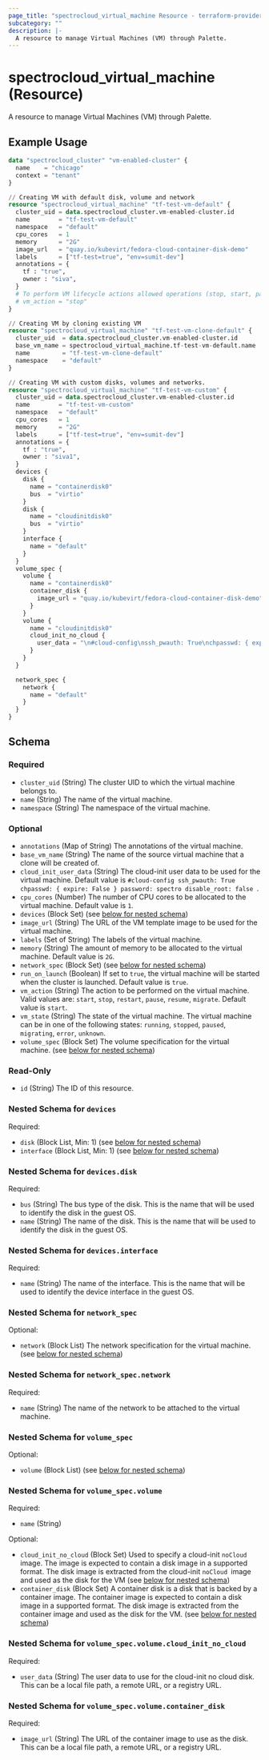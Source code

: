 ```yaml
---
page_title: "spectrocloud_virtual_machine Resource - terraform-provider-spectrocloud"
subcategory: ""
description: |-
  A resource to manage Virtual Machines (VM) through Palette.
---
```


# spectrocloud_virtual_machine (Resource)

  A resource to manage Virtual Machines (VM) through Palette.

## Example Usage

```terraform
data "spectrocloud_cluster" "vm-enabled-cluster" {
  name    = "chicago"
  context = "tenant"
}

// Creating VM with default disk, volume and network
resource "spectrocloud_virtual_machine" "tf-test-vm-default" {
  cluster_uid = data.spectrocloud_cluster.vm-enabled-cluster.id
  name        = "tf-test-vm-default"
  namespace   = "default"
  cpu_cores   = 1
  memory      = "2G"
  image_url   = "quay.io/kubevirt/fedora-cloud-container-disk-demo"
  labels      = ["tf-test=true", "env=sumit-dev"]
  annotations = {
    tf : "true",
    owner : "siva",
  }
  # To perform VM lifecycle actions allowed operations (stop, start, pause, resume, migrate (migrate node-to-node), restart)
  # vm_action = "stop"
}

// Creating VM by cloning existing VM
resource "spectrocloud_virtual_machine" "tf-test-vm-clone-default" {
  cluster_uid  = data.spectrocloud_cluster.vm-enabled-cluster.id
  base_vm_name = spectrocloud_virtual_machine.tf-test-vm-default.name
  name         = "tf-test-vm-clone-default"
  namespace    = "default"
}

// Creating VM with custom disks, volumes and networks.
resource "spectrocloud_virtual_machine" "tf-test-vm-custom" {
  cluster_uid = data.spectrocloud_cluster.vm-enabled-cluster.id
  name        = "tf-test-vm-custom"
  namespace   = "default"
  cpu_cores   = 1
  memory      = "2G"
  labels      = ["tf-test=true", "env=sumit-dev"]
  annotations = {
    tf : "true",
    owner : "siva1",
  }
  devices {
    disk {
      name = "containerdisk0"
      bus  = "virtio"
    }
    disk {
      name = "cloudinitdisk0"
      bus  = "virtio"
    }
    interface {
      name = "default"
    }
  }
  volume_spec {
    volume {
      name = "containerdisk0"
      container_disk {
        image_url = "quay.io/kubevirt/fedora-cloud-container-disk-demo"
      }
    }
    volume {
      name = "cloudinitdisk0"
      cloud_init_no_cloud {
        user_data = "\n#cloud-config\nssh_pwauth: True\nchpasswd: { expire: False }\npassword: spectro\ndisable_root: false\n"
      }
    }
  }

  network_spec {
    network {
      name = "default"
    }
  }
}
```


<!-- schema generated by tfplugindocs -->
## Schema

### Required

- `cluster_uid` (String) The cluster UID to which the virtual machine belongs to.
- `name` (String) The name of the virtual machine.
- `namespace` (String) The namespace of the virtual machine.

### Optional

- `annotations` (Map of String) The annotations of the virtual machine.
- `base_vm_name` (String) The name of the source virtual machine that a clone will be created of.
- `cloud_init_user_data` (String) The cloud-init user data to be used for the virtual machine. Default value is `#cloud-config
ssh_pwauth: True
chpasswd: { expire: False }
password: spectro
disable_root: false
`.
- `cpu_cores` (Number) The number of CPU cores to be allocated to the virtual machine. Default value is `1`.
- `devices` (Block Set) (see [below for nested schema](#nestedblock--devices))
- `image_url` (String) The URL of the VM template image to be used for the virtual machine.
- `labels` (Set of String) The labels of the virtual machine.
- `memory` (String) The amount of memory to be allocated to the virtual machine. Default value is `2G`.
- `network_spec` (Block Set) (see [below for nested schema](#nestedblock--network_spec))
- `run_on_launch` (Boolean) If set to `true`, the virtual machine will be started when the cluster is launched. Default value is `true`.
- `vm_action` (String) The action to be performed on the virtual machine. Valid values are: `start`, `stop`, `restart`, `pause`, `resume`, `migrate`. Default value is `start`.
- `vm_state` (String) The state of the virtual machine.  The virtual machine can be in one of the following states: `running`, `stopped`, `paused`, `migrating`, `error`, `unknown`.
- `volume_spec` (Block Set) The volume specification for the virtual machine. (see [below for nested schema](#nestedblock--volume_spec))

### Read-Only

- `id` (String) The ID of this resource.

<a id="nestedblock--devices"></a>
### Nested Schema for `devices`

Required:

- `disk` (Block List, Min: 1) (see [below for nested schema](#nestedblock--devices--disk))
- `interface` (Block List, Min: 1) (see [below for nested schema](#nestedblock--devices--interface))

<a id="nestedblock--devices--disk"></a>
### Nested Schema for `devices.disk`

Required:

- `bus` (String) The bus type of the disk. This is the name that will be used to identify the disk in the guest OS.
- `name` (String) The name of the disk. This is the name that will be used to identify the disk in the guest OS.


<a id="nestedblock--devices--interface"></a>
### Nested Schema for `devices.interface`

Required:

- `name` (String) The name of the interface. This is the name that will be used to identify the device interface in the guest OS.



<a id="nestedblock--network_spec"></a>
### Nested Schema for `network_spec`

Optional:

- `network` (Block List) The network specification for the virtual machine. (see [below for nested schema](#nestedblock--network_spec--network))

<a id="nestedblock--network_spec--network"></a>
### Nested Schema for `network_spec.network`

Required:

- `name` (String) The name of the network to be attached to the virtual machine.



<a id="nestedblock--volume_spec"></a>
### Nested Schema for `volume_spec`

Optional:

- `volume` (Block List) (see [below for nested schema](#nestedblock--volume_spec--volume))

<a id="nestedblock--volume_spec--volume"></a>
### Nested Schema for `volume_spec.volume`

Required:

- `name` (String)

Optional:

- `cloud_init_no_cloud` (Block Set) Used to specify a cloud-init `noCloud` image. The image is expected to contain a disk image in a supported format. The disk image is extracted from the cloud-init `noCloud `image and used as the disk for the VM (see [below for nested schema](#nestedblock--volume_spec--volume--cloud_init_no_cloud))
- `container_disk` (Block Set) A container disk is a disk that is backed by a container image. The container image is expected to contain a disk image in a supported format. The disk image is extracted from the container image and used as the disk for the VM. (see [below for nested schema](#nestedblock--volume_spec--volume--container_disk))

<a id="nestedblock--volume_spec--volume--cloud_init_no_cloud"></a>
### Nested Schema for `volume_spec.volume.cloud_init_no_cloud`

Required:

- `user_data` (String) The user data to use for the cloud-init no cloud disk. This can be a local file path, a remote URL, or a registry URL.


<a id="nestedblock--volume_spec--volume--container_disk"></a>
### Nested Schema for `volume_spec.volume.container_disk`

Required:

- `image_url` (String) The URL of the container image to use as the disk. This can be a local file path, a remote URL, or a registry URL.